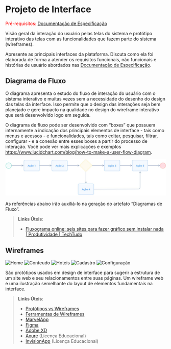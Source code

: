 
# Projeto de Interface

<span style="color:red">Pré-requisitos: <a href="2-Especificação do Projeto.md"> Documentação de Especificação</a></span>

Visão geral da interação do usuário pelas telas do sistema e protótipo interativo das telas com as funcionalidades que fazem parte do sistema (wireframes).

 Apresente as principais interfaces da plataforma. Discuta como ela foi elaborada de forma a atender os requisitos funcionais, não funcionais e histórias de usuário abordados nas <a href="2-Especificação do Projeto.md"> Documentação de Especificação</a>.

## Diagrama de Fluxo

O diagrama apresenta o estudo do fluxo de interação do usuário com o sistema interativo e  muitas vezes sem a necessidade do desenho do design das telas da interface. Isso permite que o design das interações seja bem planejado e gere impacto na qualidade no design do wireframe interativo que será desenvolvido logo em seguida.

O diagrama de fluxo pode ser desenvolvido com “boxes” que possuem internamente a indicação dos principais elementos de interface - tais como menus e acessos - e funcionalidades, tais como editar, pesquisar, filtrar, configurar - e a conexão entre esses boxes a partir do processo de interação. Você pode ver mais explicações e exemplos https://www.lucidchart.com/blog/how-to-make-a-user-flow-diagram.

![Exemplo de Diagrama de Fluxo](img/diagramafluxo2.jpg)

As referências abaixo irão auxiliá-lo na geração do artefato “Diagramas de Fluxo”.

> **Links Úteis**:
> - [Fluxograma online: seis sites para fazer gráfico sem instalar nada | Produtividade | TechTudo](https://www.techtudo.com.br/listas/2019/03/fluxograma-online-seis-sites-para-fazer-grafico-sem-instalar-nada.ghtml)

## Wireframes

![Home](https://github.com/ICEI-PUC-Minas-PMV-ADS/pmv-ads-2024-1-e2-proj-int-t2-En-cantos_do_brasil/assets/144967071/2a030528-210c-4c4a-b32d-b7e8f2089b66)
![Conteudo](https://github.com/ICEI-PUC-Minas-PMV-ADS/pmv-ads-2024-1-e2-proj-int-t2-En-cantos_do_brasil/assets/144967071/d6b41177-2869-4dec-bc60-528d71aeb4f2)
![Hoteis](https://github.com/ICEI-PUC-Minas-PMV-ADS/pmv-ads-2024-1-e2-proj-int-t2-En-cantos_do_brasil/assets/144967071/ef3c5006-2958-4e97-9f0c-7fbd6acd83dd)
![Cadastro](https://github.com/ICEI-PUC-Minas-PMV-ADS/pmv-ads-2024-1-e2-proj-int-t2-En-cantos_do_brasil/assets/144967071/b781a77a-e268-403f-a586-a3a8724a14b2)
![Configuração](https://github.com/ICEI-PUC-Minas-PMV-ADS/pmv-ads-2024-1-e2-proj-int-t2-En-cantos_do_brasil/assets/144967071/b33347ce-d4b2-45a8-ad8d-7f6225b77082)


São protótipos usados em design de interface para sugerir a estrutura de um site web e seu relacionamentos entre suas páginas. Um wireframe web é uma ilustração semelhante do layout de elementos fundamentais na interface.
 
> **Links Úteis**:
> - [Protótipos vs Wireframes](https://www.nngroup.com/videos/prototypes-vs-wireframes-ux-projects/)
> - [Ferramentas de Wireframes](https://rockcontent.com/blog/wireframes/)
> - [MarvelApp](https://marvelapp.com/developers/documentation/tutorials/)
> - [Figma](https://www.figma.com/)
> - [Adobe XD](https://www.adobe.com/br/products/xd.html#scroll)
> - [Axure](https://www.axure.com/edu) (Licença Educacional)
> - [InvisionApp](https://www.invisionapp.com/) (Licença Educacional)
